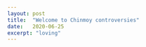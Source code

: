 ```yaml
---
layout: post
title:  "Welcome to Chinmoy controversies"
date:   2020-06-25
excerpt: "loving"
---
```

